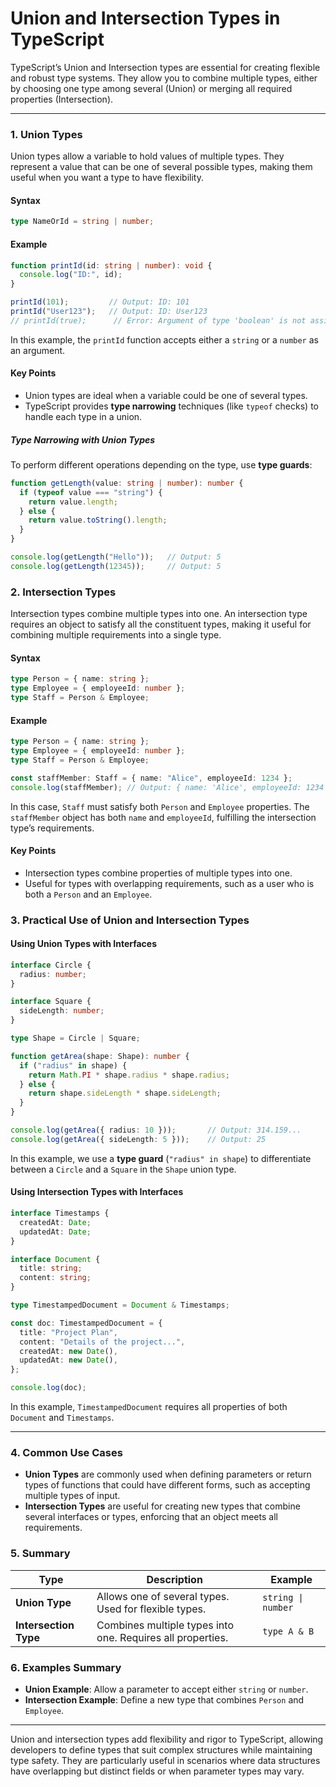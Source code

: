 # Union and Intersection Types in TypeScript

TypeScript’s Union and Intersection types are essential for creating flexible and robust type systems. They allow you to combine multiple types, either by choosing one type among several (Union) or merging all required properties (Intersection).

---

### 1. **Union Types**

Union types allow a variable to hold values of multiple types. They represent a value that can be one of several possible types, making them useful when you want a type to have flexibility.

#### Syntax
```typescript
type NameOrId = string | number;
```

#### Example

```typescript
function printId(id: string | number): void {
  console.log("ID:", id);
}

printId(101);         // Output: ID: 101
printId("User123");   // Output: ID: User123
// printId(true);      // Error: Argument of type 'boolean' is not assignable to parameter of type 'string | number'
```

In this example, the `printId` function accepts either a `string` or a `number` as an argument. 

#### Key Points

- Union types are ideal when a variable could be one of several types.
- TypeScript provides **type narrowing** techniques (like `typeof` checks) to handle each type in a union.

##### Type Narrowing with Union Types
To perform different operations depending on the type, use **type guards**:

```typescript
function getLength(value: string | number): number {
  if (typeof value === "string") {
    return value.length;
  } else {
    return value.toString().length;
  }
}

console.log(getLength("Hello"));   // Output: 5
console.log(getLength(12345));     // Output: 5
```

### 2. **Intersection Types**

Intersection types combine multiple types into one. An intersection type requires an object to satisfy all the constituent types, making it useful for combining multiple requirements into a single type.

#### Syntax
```typescript
type Person = { name: string };
type Employee = { employeeId: number };
type Staff = Person & Employee;
```

#### Example

```typescript
type Person = { name: string };
type Employee = { employeeId: number };
type Staff = Person & Employee;

const staffMember: Staff = { name: "Alice", employeeId: 1234 };
console.log(staffMember); // Output: { name: 'Alice', employeeId: 1234 }
```

In this case, `Staff` must satisfy both `Person` and `Employee` properties. The `staffMember` object has both `name` and `employeeId`, fulfilling the intersection type’s requirements.

#### Key Points

- Intersection types combine properties of multiple types into one.
- Useful for types with overlapping requirements, such as a user who is both a `Person` and an `Employee`.

### 3. **Practical Use of Union and Intersection Types**

#### Using Union Types with Interfaces

```typescript
interface Circle {
  radius: number;
}

interface Square {
  sideLength: number;
}

type Shape = Circle | Square;

function getArea(shape: Shape): number {
  if ("radius" in shape) {
    return Math.PI * shape.radius * shape.radius;
  } else {
    return shape.sideLength * shape.sideLength;
  }
}

console.log(getArea({ radius: 10 }));       // Output: 314.159...
console.log(getArea({ sideLength: 5 }));    // Output: 25
```

In this example, we use a **type guard** (`"radius" in shape`) to differentiate between a `Circle` and a `Square` in the `Shape` union type.

#### Using Intersection Types with Interfaces

```typescript
interface Timestamps {
  createdAt: Date;
  updatedAt: Date;
}

interface Document {
  title: string;
  content: string;
}

type TimestampedDocument = Document & Timestamps;

const doc: TimestampedDocument = {
  title: "Project Plan",
  content: "Details of the project...",
  createdAt: new Date(),
  updatedAt: new Date(),
};

console.log(doc);
```

In this example, `TimestampedDocument` requires all properties of both `Document` and `Timestamps`.

---

### 4. **Common Use Cases**

- **Union Types** are commonly used when defining parameters or return types of functions that could have different forms, such as accepting multiple types of input.
- **Intersection Types** are useful for creating new types that combine several interfaces or types, enforcing that an object meets all requirements.

### 5. **Summary**

| Type            | Description                                               | Example                             |
|-----------------|-----------------------------------------------------------|-------------------------------------|
| **Union Type**      | Allows one of several types. Used for flexible types.      | `string \| number`                   |
| **Intersection Type** | Combines multiple types into one. Requires all properties. | `type A & B`                        |

### 6. **Examples Summary**

- **Union Example**: Allow a parameter to accept either `string` or `number`.
- **Intersection Example**: Define a new type that combines `Person` and `Employee`.

---

Union and intersection types add flexibility and rigor to TypeScript, allowing developers to define types that suit complex structures while maintaining type safety. They are particularly useful in scenarios where data structures have overlapping but distinct fields or when parameter types may vary.